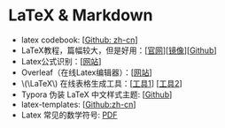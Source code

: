 # LaTeX & Markdown

- latex codebook: [[Github: zh-cn](https://github.com/xinychen/latex-cookbook)]
- LaTeX教程，篇幅较大，但是好用：\[[官网](https://ctan.org/tex-archive/info/lshort/chinese)\]\[[镜像](http://mirrors.cqu.edu.cn/CTAN/info/lshort/chinese/lshort-zh-cn.pdf)\]\[[Github](https://github.com/CTeX-org/lshort-zh-cn)\]
- Latex公式识别：[[网站](https://www.simpletex.cn/ai/latex_ocr)]
- Overleaf（在线Latex编辑器）：[[网站](https://www.overleaf.com/)]
- \\(\LaTeX\\) 在线表格生成工具：\[[工具1](https://www.tablesgenerator.com/)\] \[[工具2](https://www.latex-tables.com/)\]
- Typora 伪装 LaTeX 中文样式主题: [[Github](https://github.com/Keldos-Li/typora-latex-theme)]
- latex-templates: [[Github:zh-cn](https://github.com/hantang/latex-templates)]
- Latex 常见的数学符号: [PDF](./symbols.pdf)
